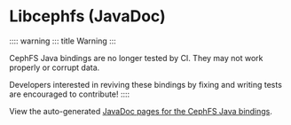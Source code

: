 # Libcephfs (JavaDoc)

:::: warning
::: title
Warning
:::

CephFS Java bindings are no longer tested by CI. They may not work
properly or corrupt data.

Developers interested in reviving these bindings by fixing and writing
tests are encouraged to contribute!
::::

View the auto-generated [JavaDoc pages for the CephFS Java
bindings](javadoc/).
